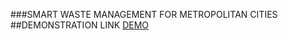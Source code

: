 ###SMART WASTE MANAGEMENT FOR METROPOLITAN CITIES
##DEMONSTRATION LINK
[DEMO](https://youtu.be/aMgARboZkS4)
